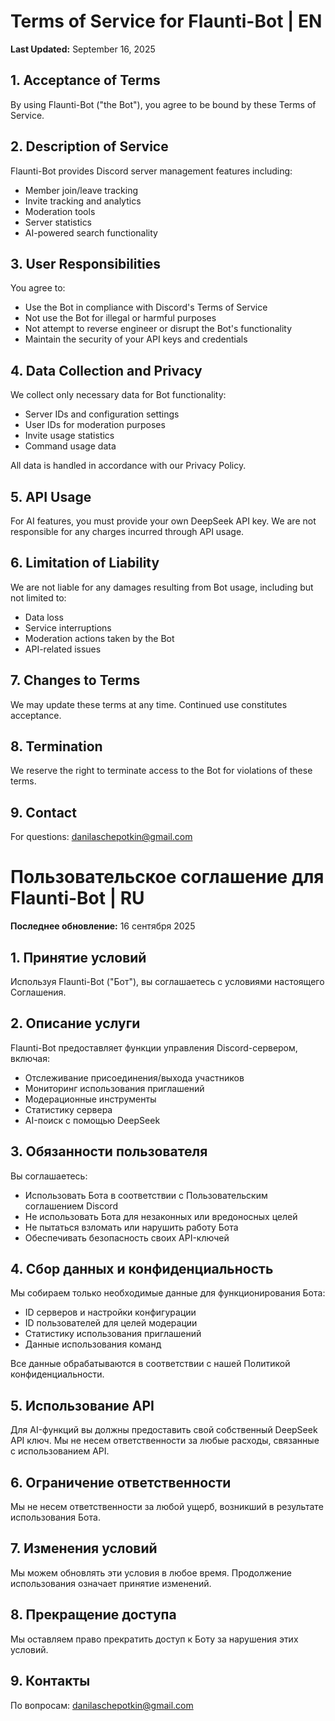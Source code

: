 # Terms of Service for Flaunti-Bot | EN

**Last Updated:** September 16, 2025

## 1. Acceptance of Terms
By using Flaunti-Bot ("the Bot"), you agree to be bound by these Terms of Service.

## 2. Description of Service
Flaunti-Bot provides Discord server management features including:
- Member join/leave tracking
- Invite tracking and analytics
- Moderation tools
- Server statistics
- AI-powered search functionality

## 3. User Responsibilities
You agree to:
- Use the Bot in compliance with Discord's Terms of Service
- Not use the Bot for illegal or harmful purposes
- Not attempt to reverse engineer or disrupt the Bot's functionality
- Maintain the security of your API keys and credentials

## 4. Data Collection and Privacy
We collect only necessary data for Bot functionality:
- Server IDs and configuration settings
- User IDs for moderation purposes
- Invite usage statistics
- Command usage data

All data is handled in accordance with our Privacy Policy.

## 5. API Usage
For AI features, you must provide your own DeepSeek API key. We are not responsible for any charges incurred through API usage.

## 6. Limitation of Liability
We are not liable for any damages resulting from Bot usage, including but not limited to:
- Data loss
- Service interruptions
- Moderation actions taken by the Bot
- API-related issues

## 7. Changes to Terms
We may update these terms at any time. Continued use constitutes acceptance.

## 8. Termination
We reserve the right to terminate access to the Bot for violations of these terms.

## 9. Contact
For questions: danilaschepotkin@gmail.com




# Пользовательское соглашение для Flaunti-Bot | RU

**Последнее обновление:** 16 сентября 2025

## 1. Принятие условий
Используя Flaunti-Bot ("Бот"), вы соглашаетесь с условиями настоящего Соглашения.

## 2. Описание услуги
Flaunti-Bot предоставляет функции управления Discord-сервером, включая:
- Отслеживание присоединения/выхода участников
- Мониторинг использования приглашений
- Модерационные инструменты
- Статистику сервера
- AI-поиск с помощью DeepSeek

## 3. Обязанности пользователя
Вы соглашаетесь:
- Использовать Бота в соответствии с Пользовательским соглашением Discord
- Не использовать Бота для незаконных или вредоносных целей
- Не пытаться взломать или нарушить работу Бота
- Обеспечивать безопасность своих API-ключей

## 4. Сбор данных и конфиденциальность
Мы собираем только необходимые данные для функционирования Бота:
- ID серверов и настройки конфигурации
- ID пользователей для целей модерации
- Статистику использования приглашений
- Данные использования команд

Все данные обрабатываются в соответствии с нашей Политикой конфиденциальности.

## 5. Использование API
Для AI-функций вы должны предоставить свой собственный DeepSeek API ключ. Мы не несем ответственности за любые расходы, связанные с использованием API.

## 6. Ограничение ответственности
Мы не несем ответственности за любой ущерб, возникший в результате использования Бота.

## 7. Изменения условий
Мы можем обновлять эти условия в любое время. Продолжение использования означает принятие изменений.

## 8. Прекращение доступа
Мы оставляем право прекратить доступ к Боту за нарушения этих условий.

## 9. Контакты
По вопросам: danilaschepotkin@gmail.com
